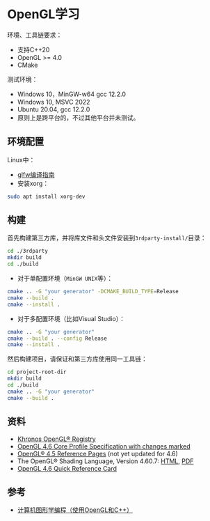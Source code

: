 # OpenGL学习

环境、工具链要求：
- 支持C++20
- OpenGL >= 4.0
- CMake

测试环境：
- Windows 10，MinGW-w64 gcc 12.2.0
- Windows 10, MSVC 2022
- Ubuntu 20.04, gcc 12.2.0
- 原则上是跨平台的，不过其他平台并未测试。

## 环境配置

Linux中：
- [glfw编译指南](https://www.glfw.org/docs/latest/compile.html)
- 安装xorg：
```sh
sudo apt install xorg-dev
```

## 构建

首先构建第三方库，并将库文件和头文件安装到`3rdparty-install/`目录：
```sh
cd ./3rdparty
mkdir build
cd ./build
```
- 对于单配置环境（`MinGW UNIX`等）：
```sh
cmake .. -G "your generator" -DCMAKE_BUILD_TYPE=Release
cmake --build .
cmake --install .
```
- 对于多配置环境（比如Visual Studio）：
```sh
cmake .. -G "your generator"
cmake --build . --config Release
cmake --install .
```

然后构建项目，请保证和第三方库使用同一工具链：
```sh
cd project-root-dir
mkdir build
cd ./build
cmake .. -G "your generator"
cmake --build .
```

## 资料

- [Khronos OpenGL® Registry](https://registry.khronos.org/OpenGL/index_gl.php)
- [OpenGL 4.6 Core Profile Specification with changes marked](https://registry.khronos.org/OpenGL/specs/gl/glspec46.core.withchanges.pdf)
- [OpenGL® 4.5 Reference Pages](https://registry.khronos.org/OpenGL-Refpages/gl4/) (not yet updated for 4.6)
- The OpenGL® Shading Language, Version 4.60.7: [HTML](https://registry.khronos.org/OpenGL/specs/gl/GLSLangSpec.4.60.html), [PDF](https://registry.khronos.org/OpenGL/specs/gl/GLSLangSpec.4.60.pdf)
- [OpenGL 4.6 Quick Reference Card](https://www.khronos.org/files/opengl46-quick-reference-card.pdf)

## 参考

- [计算机图形学编程（使用OpenGL和C++）](https://book.douban.com/subject/34987432/)
